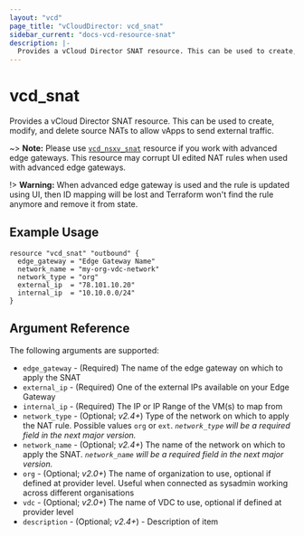 ```yaml
---
layout: "vcd"
page_title: "vCloudDirector: vcd_snat"
sidebar_current: "docs-vcd-resource-snat"
description: |-
  Provides a vCloud Director SNAT resource. This can be used to create, modify, and delete source NATs to allow vApps to send external traffic.
---
```


# vcd\_snat

Provides a vCloud Director SNAT resource. This can be used to create, modify,
and delete source NATs to allow vApps to send external traffic.

~> **Note:** Please use [`vcd_nsxv_snat`](/docs/providers/vcd/r/nsxv_snat.html) resource if you work
with advanced edge gateways. This resource may corrupt UI edited NAT rules when used with advanced
edge gateways.

!> **Warning:** When advanced edge gateway is used and the rule is updated using UI, then ID mapping will be lost and Terraform won't find the rule anymore and remove it from state.

## Example Usage

```hcl
resource "vcd_snat" "outbound" {
  edge_gateway = "Edge Gateway Name"
  network_name = "my-org-vdc-network"
  network_type = "org"
  external_ip  = "78.101.10.20"
  internal_ip  = "10.10.0.0/24"
}
```

## Argument Reference

The following arguments are supported:

* `edge_gateway` - (Required) The name of the edge gateway on which to apply the SNAT
* `external_ip` - (Required) One of the external IPs available on your Edge Gateway
* `internal_ip` - (Required) The IP or IP Range of the VM(s) to map from
* `network_type` - (Optional; *v2.4+*) Type of the network on which to apply the NAT rule. Possible values `org` or `ext`. *`network_type` will be a required field in the next major version.*
* `network_name` - (Optional; *v2.4+*) The name of the network on which to apply the SNAT. *`network_name` will be a required field in the next major version.*
* `org` - (Optional; *v2.0+*) The name of organization to use, optional if defined at provider level. Useful when connected as sysadmin working across different organisations
* `vdc` - (Optional; *v2.0+*) The name of VDC to use, optional if defined at provider level
* `description` - (Optional; *v2.4+*) - Description of item